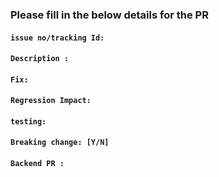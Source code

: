 ### **Please fill in the below details for the PR**


#### `issue no/tracking Id:`

#### `Description : `

#### `Fix:`

#### `Regression Impact:`

#### `testing:`

#### `Breaking change: [Y/N]` 

#### `Backend PR :`

